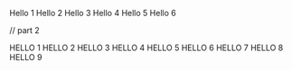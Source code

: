 ​Hello 1
 Hello 2
 Hello 3
 Hello 4
 Hello 5
 Hello 6
 
 // part 2
 
 HELLO 1
 HELLO 2
 HELLO 3
 HELLO 4
 HELLO 5
 HELLO 6
 HELLO 7
 HELLO 8
 HELLO 9
